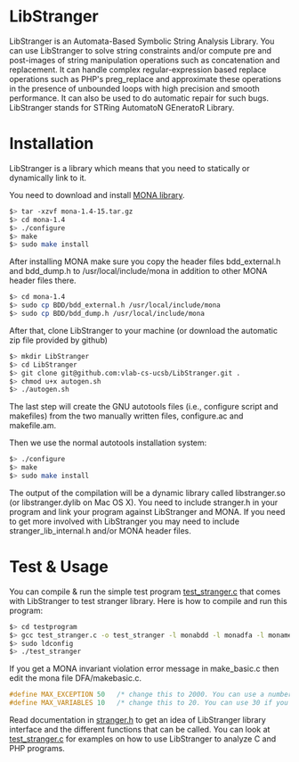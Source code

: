 LibStranger
========
LibStranger is an Automata-Based Symbolic String Analysis Library. You can use LibStranger 
to solve string constraints and/or compute pre and post-images of string manipulation 
operations such as concatenation and replacement. It can handle complex regular-expression 
based replace operations such as PHP's preg_replace and approximate these operations in 
the presence of unbounded loops with high precision and smooth performance. It can also be
used to do automatic repair for such bugs. LibStranger stands for STRing AutomatoN GEneratoR 
Library.

Installation
============
LibStranger is a library which means that you need to statically or dynamically link to it.

You need to download and install [MONA library](http://www.brics.dk/mona/index.html). 

```bash
$> tar -xzvf mona-1.4-15.tar.gz
$> cd mona-1.4
$> ./configure
$> make
$> sudo make install
```

After installing MONA make sure you copy the header files bdd\_external.h and bdd\_dump.h to 
/usr/local/include/mona in addition to other MONA header files there.

```bash
$> cd mona-1.4
$> sudo cp BDD/bdd_external.h /usr/local/include/mona
$> sudo cp BDD/bdd_dump.h /usr/local/include/mona
```

After that, clone LibStranger to your machine (or download the automatic zip file provided 
by github) 
```bash
$> mkdir LibStranger
$> cd LibStranger
$> git clone git@github.com:vlab-cs-ucsb/LibStranger.git .
$> chmod u+x autogen.sh
$> ./autogen.sh 
```
The last step will create the GNU autotools files (i.e., configure script and makefiles) 
from the two manually written files, configure.ac and makefile.am.

Then we use the normal autotools installation system:
```bash
$> ./configure
$> make
$> sudo make install
```
The output of the compilation will be a dynamic library called libstranger.so (or 
libstranger.dylib on Mac OS X). You need to include stranger.h in your program and link 
your program against LibStranger and MONA. If you need to get more involved with 
LibStranger you may need to include stranger\_lib\_internal.h and/or MONA header files.

Test & Usage
============
You can compile & run the simple test program [test_stranger.c](testprogram/test_stranger.c) 
that comes with LibStranger to test stranger library. Here is how to compile and 
run this program:
```bash
$> cd testprogram
$> gcc test_stranger.c -o test_stranger -l monabdd -l monadfa -l monamem -l stranger
$> sudo ldconfig
$> ./test_stranger
```
If you get a MONA invariant violation error message in make_basic.c then edit 
the mona file DFA/makebasic.c.
```c
#define MAX_EXCEPTION 50   /* change this to 2000. You can use a number as large number as you want */
#define MAX_VARIABLES 10   /* change this to 20. You can use 30 if you want. */
```

Read documentation in [stranger.h](src/stranger.h) to get an idea of LibStranger 
library interface and the different functions that can be called. You can look at 
[test_stranger.c](testprogram/test_stranger.c) for examples on how to use LibStranger 
to analyze C and PHP programs.

